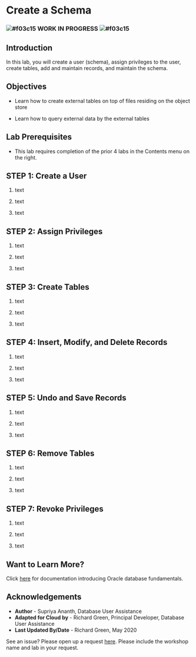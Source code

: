 <!-- Updated March 24, 2020 -->


# Create a Schema

### ![#f03c15](https://via.placeholder.com/15/f03c15/000000?text=+) **WORK IN PROGRESS** ![#f03c15](https://via.placeholder.com/15/f03c15/000000?text=+)

## Introduction

In this lab, you will create a user (schema), assign privileges to the user, create tables, add and maintain records, and maintain the schema.

## Objectives

-   Learn how to create external tables on top of files residing on the object store

-   Learn how to query external data by the external tables


## Lab Prerequisites

-   This lab requires completion of the prior 4 labs in the Contents menu on the right.

## STEP 1: Create a User

1. text

2. text

3. text

## STEP 2: Assign Privileges

1. text

2. text

3. text

## STEP 3: Create Tables

1. text

2. text

3. text

## STEP 4: Insert, Modify, and Delete Records

1. text

2. text

3. text

## STEP 5: Undo and Save Records

1. text

2. text

3. text

## STEP 6: Remove Tables

1. text

2. text

3. text

## STEP 7: Revoke Privileges

1. text

2. text

3. text

## Want to Learn More?

Click [here](https://docs.oracle.com/en/database/oracle/oracle-database/19/cncpt/introduction-to-oracle-database.html#GUID-A42A6EF0-20F8-4F4B-AFF7-09C100AE581E) for documentation introducing Oracle database fundamentals.

## Acknowledgements

- **Author** - Supriya Ananth, Database User Assistance
- **Adapted for Cloud by** - Richard Green, Principal Developer, Database User Assistance
- **Last Updated By/Date** - Richard Green, May 2020

See an issue?  Please open up a request [here](https://github.com/oracle/learning-library/issues).   Please include the workshop name and lab in your request.
